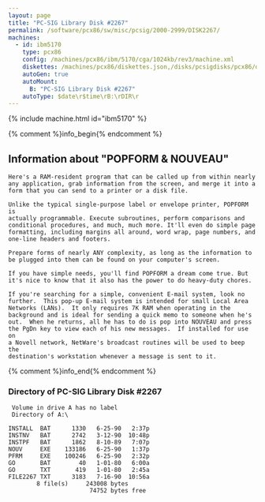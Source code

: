 ```yaml
---
layout: page
title: "PC-SIG Library Disk #2267"
permalink: /software/pcx86/sw/misc/pcsig/2000-2999/DISK2267/
machines:
  - id: ibm5170
    type: pcx86
    config: /machines/pcx86/ibm/5170/cga/1024kb/rev3/machine.xml
    diskettes: /machines/pcx86/diskettes.json,/disks/pcsigdisks/pcx86/diskettes.json
    autoGen: true
    autoMount:
      B: "PC-SIG Library Disk #2267"
    autoType: $date\r$time\rB:\rDIR\r
---
```


{% include machine.html id="ibm5170" %}

{% comment %}info_begin{% endcomment %}

## Information about "POPFORM & NOUVEAU"

    Here's a RAM-resident program that can be called up from within nearly
    any application, grab information from the screen, and merge it into a
    form that you can send to a printer or a disk file.
    
    Unlike the typical single-purpose label or envelope printer, POPFORM is
    actually programmable. Execute subroutines, perform comparisons and
    conditional procedures, and much, much more. It'll even do simple page
    formatting, including margins all around, word wrap, page numbers, and
    one-line headers and footers.
    
    Prepare forms of nearly ANY complexity, as long as the information to
    be plugged into them can be found on your computer's screen.
    
    If you have simple needs, you'll find POPFORM a dream come true. But
    it's nice to know that it also has the power to do heavy-duty chores.
    
    If you're searching for a simple, convenient E-mail system, look no
    further.  This pop-up E-mail system is intended for small Local Area
    Networks (LANs).  It only requires 7K RAM when operating in the
    background and is ideal for sending a quick memo to someone when he's
    out.  When he returns, all he has to do is pop into NOUVEAU and press
    the PgDn key to view each of his new messages.  If installed for use on
    a Novell network, NetWare's broadcast routines will be used to beep the
    destination's workstation whenever a message is sent to it.
{% comment %}info_end{% endcomment %}


### Directory of PC-SIG Library Disk #2267

     Volume in drive A has no label
     Directory of A:\

    INSTALL  BAT      1330   6-25-90   2:37p
    INSTNV   BAT      2742   3-12-90  10:48p
    INSTPF   BAT      1862   8-10-89   7:07p
    NOUV     EXE    133186   6-25-90   1:37p
    PFRM     EXE    100246   6-25-90   2:32p
    GO       BAT        40   1-01-80   6:00a
    GO       TXT       419   1-01-80   2:45a
    FILE2267 TXT      3183   7-16-90  10:56a
            8 file(s)     243008 bytes
                           74752 bytes free
